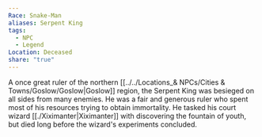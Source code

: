 ```yaml
---
Race: Snake-Man
aliases: Serpent King
tags:
  - NPC
  - Legend
Location: Deceased
share: "true"
---
```


A once great ruler of the northern [[../../Locations_& NPCs/Cities & Towns/Goslow/Goslow|Goslow]] region, the Serpent King was besieged on all sides from many enemies. He was a fair and generous ruler who spent most of his resources trying to obtain immortality. He tasked his court wizard [[./Xiximanter|Xiximanter]] with discovering the fountain of youth, but died long before the wizard's experiments concluded.
